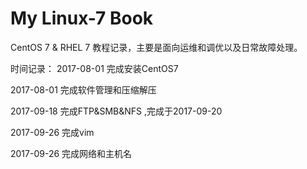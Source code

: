 # My Linux-7 Book

CentOS 7 & RHEL 7 教程记录，主要是面向运维和调优以及日常故障处理。

时间记录：
2017-08-01 完成安装CentOS7

2017-08-01 完成软件管理和压缩解压

2017-09-18 完成FTP&SMB&NFS ,完成于2017-09-20

2017-09-26 完成vim

2017-09-26 完成网络和主机名